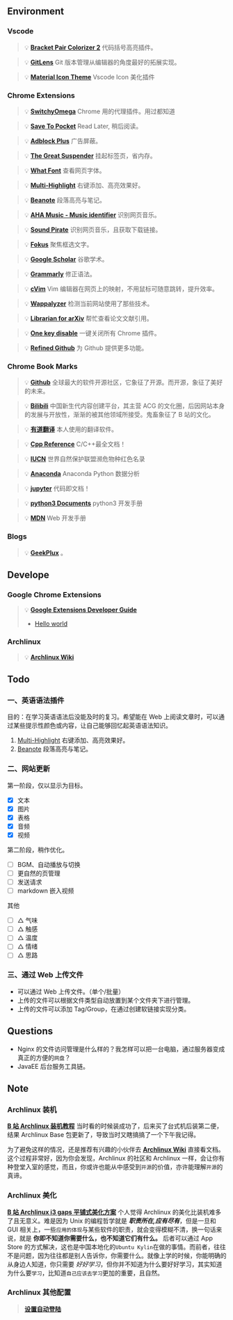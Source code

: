 ## Environment

### Vscode

> 💡 **[Bracket Pair Colorizer 2](https://marketplace.visualstudio.com/items?itemName=CoenraadS.bracket-pair-colorizer-2)** 代码括号高亮插件。

> 💡 **[GitLens](https://marketplace.visualstudio.com/items?itemName=eamodio.gitlens)** Git 版本管理从编辑器的角度最好的拓展实现。

> 💡 **[Material Icon Theme](https://marketplace.visualstudio.com/items?itemName=PKief.material-icon-theme)** Vscode Icon 美化插件

### Chrome Extensions

> 💡 **[SwitchyOmega](https://github.com/FelisCatus/SwitchyOmega)** Chrome 用的代理插件。用过都知道

> 💡 **[Save To Pocket](https://chrome.google.com/webstore/detail/save-to-pocket/niloccemoadcdkdjlinkgdfekeahmflj?h1=en)** Read Later, 稍后阅读。

> 💡 **[Adblock Plus](https://chrome.google.com/webstore/detail/adblock-plus-free-ad-bloc/cfhdojbkjhnklbpkdaibdccddilifddb?h1=en)** 广告屏蔽。

> 💡 **[The Great Suspender](https://chrome.google.com/webstore/detail/the-great-suspender/klbibkeccnjlkjkiokjodocebajanakg?h1=en)** 挂起标签页，省内存。

> 💡 **[What Font](https://chrome.google.com/webstore/detail/whatfont/jabopobgcpjmedljpbcaablpmlmfcogm?h1=en)** 查看网页字体。

> 💡 **[Multi-Highlight](https://github.com/yiminzme/Multi-Highlight)** 右键添加、高亮效果好。

> 💡 **[Beanote](https://chrome.google.com/webstore/detail/beanote-note-taking-on-we/nikccehomlnjkmgmhnieecolhgdafajb)** 段落高亮与笔记。

> 💡 **[AHA Music - Music identifier]()** 识别网页音乐。

> 💡 **[Sound Pirate]()** 识别网页音乐，且获取下载链接。

> 💡 **[Fokus]()** 聚焦框选文字。

> 💡 **[Google Scholar]()** 谷歌学术。

> 💡 **[Grammarly]()** 修正语法。

> 💡 **[cVim]()** Vim 编辑器在网页上的映射，不用鼠标可随意跳转，提升效率。

> 💡 **[Wappalyzer]()** 检测当前网站使用了那些技术。

> 💡 **[Librarian for arXiv]()** 帮忙查看论文文献引用。

> 💡 **[One key disable]()** 一键关闭所有 Chrome 插件。

> 💡 **[Refined Github]()** 为 Github 提供更多功能。

### Chrome Book Marks

> 💡 **[Github](https://github.com/)** 全球最大的软件开源社区，它象征了开源。而开源，象征了美好的未来。

> 💡 **[Bilibili](https://www.bilibili.com/)** 中国新生代内容创建平台，其主营 ACG 的文化圈，后因网站本身的发展与开放性，渐渐的被其他领域所接受。鬼畜象征了 B 站的文化。

> 💡 **[有道翻译](http://fanyi.youdao.com/)** 本人使用的翻译软件。

> 💡 **[Cpp Reference](https://zh.cppreference.com/w/%E9%A6%96%E9%A1%B5)** C/C++最全文档！

> 💡 **[IUCN](https://www.iucnredlist.org/)** 世界自然保护联盟濒危物种红色名录

> 💡 **[Anaconda](https://docs.anaconda.com/)** Anaconda Python 数据分析

> 💡 **[jupyter](https://jupyter.org/)** 代码即文档！

> 💡 **[python3 Documents](https://docs.python.org/3/)** python3 开发手册

> 💡 **[MDN](https://developer.mozilla.org/zh-CN/)** Web 开发手册

### Blogs

> 💡 **[GeekPlux](https://geekplux.com)** 。

## Develope

### Google Chrome Extensions

> 💡 **[Google Extensions Developer Guide](https://developer.chrome.com/extensions/devguide)**
>
> - [Hello world]()

### Archlinux

> 💡 **[Archlinux Wiki](https://wiki.archlinux.org/)**

## Todo

### 一、英语语法插件

目的：在学习英语语法后没能及时的复习。希望能在 Web 上阅读文章时，可以通过某些提示性颜色或内容，让自己能够回忆起英语语法知识。

1. [Multi-Highlight](https://github.com/yiminzme/Multi-Highlight) 右键添加、高亮效果好。
2. [Beanote](https://chrome.google.com/webstore/detail/beanote-note-taking-on-we/nikccehomlnjkmgmhnieecolhgdafajb) 段落高亮与笔记。

### 二、网站更新

第一阶段，仅以显示为目标。

- [x] 文本
- [x] 图片
- [x] 表格
- [x] 音频
- [x] 视频

第二阶段，稍作优化。

- [ ] BGM、自动播放与切换
- [ ] 更自然的页管理
- [ ] 发送请求
- [ ] markdown 嵌入视频

其他

- [ ] △ 气味
- [ ] △ 触感
- [ ] △ 温度
- [ ] △ 情绪
- [ ] △ 思路

### 三、通过 Web 上传文件

- 可以通过 Web 上传文件。（单个/批量）
- 上传的文件可以根据文件类型自动放置到某个文件夹下进行管理。
- 上传的文件可以添加 Tag/Group，在通过创建软链接实现分类。

## Questions

- Nginx 的文件访问管理是什么样的？我怎样可以把一台电脑，通过服务器变成真正的方便的`网盘`？
- JavaEE 后台服务工具链。

## Note

### Archlinux 装机

**[B 站 Archlinux 装机教程](https://www.bilibili.com/video/BV1Db411B7Yq)** 当时看的时候装成功了，后来买了台式机后装第二便，结果 Archlinux Base 包更新了，导致当时又瞎搞搞了一个下午我记得。

为了避免这样的情况，还是推荐有兴趣的小伙伴去 **[Archlinux Wiki]()** 直接看文档。这个过程非常好，因为你会发现，Archlinux 的社区和 Archlinux 一样，会让你有种登堂入室的感觉，而且，你或许也能从中感受到`开源`的价值，亦许能理解`开源`的真谛。

### Archlinux 美化

**[B 站 Archlinux i3 gaps 平铺式美化方案](https://www.bilibili.com/video/BV1gW411H7Ke)** 个人觉得 Archlinux 的美化比装机难多了且无意义。难是因为 Unix 的编程哲学就是 **_职责所在,应有尽有_**，但是一旦和 GUI 相关上，一些`应用的体现`与某些软件的职责，就会变得模糊不清，换一句话来说，就是 **你即不知道你需要什么，也不知道它们有什么。** 后者可以通过 App Store 的方式解决，这也是中国本地化的`Ubuntu Kylin`在做的事情。而前者，往往不是问题，因为往往都是别人告诉你，你需要什么。就像上学的时候，你能明确的从身边人知道，你只需要 _好好学习_，但你并不知道为什么要好好学习，其实知道为什么要`学习`，比知道`自己应该去学习`更加的重要，且自然。

### Archlinux 其他配置
> **[设置自动登陆](https://wiki.archlinux.org/index.php/Getty_(%E7%AE%80%E4%BD%93%E4%B8%AD%E6%96%87))**